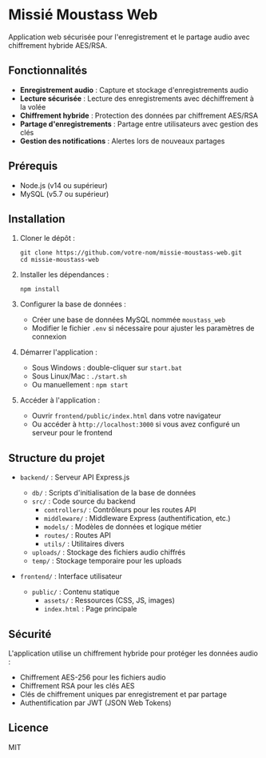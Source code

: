 # Missié Moustass Web

Application web sécurisée pour l'enregistrement et le partage audio avec chiffrement hybride AES/RSA.

## Fonctionnalités

- **Enregistrement audio** : Capture et stockage d'enregistrements audio
- **Lecture sécurisée** : Lecture des enregistrements avec déchiffrement à la volée
- **Chiffrement hybride** : Protection des données par chiffrement AES/RSA
- **Partage d'enregistrements** : Partage entre utilisateurs avec gestion des clés
- **Gestion des notifications** : Alertes lors de nouveaux partages

## Prérequis

- Node.js (v14 ou supérieur)
- MySQL (v5.7 ou supérieur)

## Installation

1. Cloner le dépôt :
   ```
   git clone https://github.com/votre-nom/missie-moustass-web.git
   cd missie-moustass-web
   ```

2. Installer les dépendances :
   ```
   npm install
   ```

3. Configurer la base de données :
   - Créer une base de données MySQL nommée `moustass_web`
   - Modifier le fichier `.env` si nécessaire pour ajuster les paramètres de connexion

4. Démarrer l'application :
   - Sous Windows : double-cliquer sur `start.bat`
   - Sous Linux/Mac : `./start.sh`
   - Ou manuellement : `npm start`

5. Accéder à l'application :
   - Ouvrir `frontend/public/index.html` dans votre navigateur
   - Ou accéder à `http://localhost:3000` si vous avez configuré un serveur pour le frontend

## Structure du projet

- `backend/` : Serveur API Express.js
  - `db/` : Scripts d'initialisation de la base de données
  - `src/` : Code source du backend
    - `controllers/` : Contrôleurs pour les routes API
    - `middleware/` : Middleware Express (authentification, etc.)
    - `models/` : Modèles de données et logique métier
    - `routes/` : Routes API
    - `utils/` : Utilitaires divers
  - `uploads/` : Stockage des fichiers audio chiffrés
  - `temp/` : Stockage temporaire pour les uploads

- `frontend/` : Interface utilisateur
  - `public/` : Contenu statique
    - `assets/` : Ressources (CSS, JS, images)
    - `index.html` : Page principale

## Sécurité

L'application utilise un chiffrement hybride pour protéger les données audio :
- Chiffrement AES-256 pour les fichiers audio
- Chiffrement RSA pour les clés AES
- Clés de chiffrement uniques par enregistrement et par partage
- Authentification par JWT (JSON Web Tokens)

## Licence

MIT